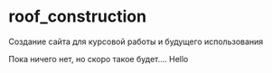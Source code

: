 # roof_construction
Создание сайта для курсовой работы и будущего использования

Пока ничего нет, но скоро такое будет....
Hello
